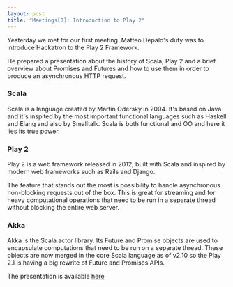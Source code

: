 ```yaml
---
layout: post
title: "Meetings[0]: Introduction to Play 2"
---
```



Yesterday we met for our first meeting. Matteo Depalo's duty was to introduce Hackatron to the Play 2 Framework.

He prepared a presentation about the history of Scala, Play 2 and a brief overview about Promises and Futures and how to use them in order to produce an asynchronous HTTP request.

### Scala

Scala is a language created by Martin Odersky in 2004. It's based on Java and it's inspited by the most important functional languages such as Haskell and Elang and also by Smalltalk. Scala is both functional and OO and here it lies its true power.

### Play 2

Play 2 is a web framework released in 2012, built with Scala and inspired by modern web frameworks such as Rails and Django.

The feature that stands out the most is possibility to handle asynchronous non-blocking requests out of the box. This is great for streaming and for heavy computational operations that need to be run in a separate thread without blocking the entire web server.

### Akka

Akka is the Scala actor library. Its Future and Promise objects are used to encapsulate computations that need to be run on a separate thread. These objects are now merged in the core Scala language as of v2.10 so the Play 2.1 is having a big rewrite of Future and Promises APIs.

The presentation is available [here](http://www.slideshare.net/MatteoDepalo/play-2-introduction)